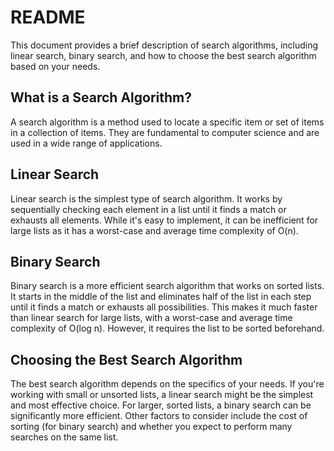 # README

This document provides a brief description of search algorithms, including linear search, binary search, and how to choose the best search algorithm based on your needs.

## What is a Search Algorithm?

A search algorithm is a method used to locate a specific item or set of items in a collection of items. They are fundamental to computer science and are used in a wide range of applications.

## Linear Search

Linear search is the simplest type of search algorithm. It works by sequentially checking each element in a list until it finds a match or exhausts all elements. While it's easy to implement, it can be inefficient for large lists as it has a worst-case and average time complexity of O(n).

## Binary Search

Binary search is a more efficient search algorithm that works on sorted lists. It starts in the middle of the list and eliminates half of the list in each step until it finds a match or exhausts all possibilities. This makes it much faster than linear search for large lists, with a worst-case and average time complexity of O(log n). However, it requires the list to be sorted beforehand.

## Choosing the Best Search Algorithm

The best search algorithm depends on the specifics of your needs. If you're working with small or unsorted lists, a linear search might be the simplest and most effective choice. For larger, sorted lists, a binary search can be significantly more efficient. Other factors to consider include the cost of sorting (for binary search) and whether you expect to perform many searches on the same list.
